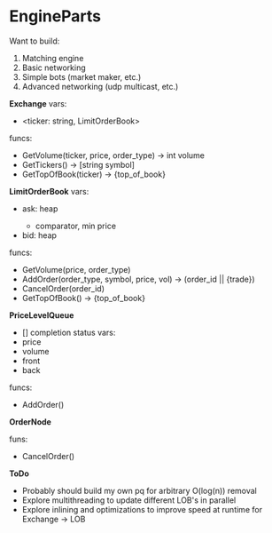 # EngineParts
Want to build:
1. Matching engine
2. Basic networking
3. Simple bots (market maker, etc.)
4. Advanced networking (udp multicast, etc.)


**Exchange**
vars:
- <ticker: string, LimitOrderBook>

funcs:
- GetVolume(ticker, price, order_type) -> int volume
- GetTickers() -> [string symbol]
- GetTopOfBook(ticker) -> {top_of_book}

**LimitOrderBook**
vars: 
- ask: heap <PriceLevelQueue> 
    - comparator, min price
- bid: heap <PriceLevelQueue>

funcs:
- GetVolume(price, order_type)
- AddOrder(order_type, symbol, price, vol) -> (order_id || {trade})
- CancelOrder(order_id)
- GetTopOfBook() -> {top_of_book}

**PriceLevelQueue**
- [] completion status
vars:
- price 
- volume
- front
- back

funcs:
- AddOrder()



**OrderNode**

funs:
- CancelOrder() 


**ToDo**
- Probably should build my own pq for arbitrary O(log(n)) removal
- Explore multithreading to update different LOB's in parallel
- Explore inlining and optimizations to improve speed at runtime for Exchange -> LOB
